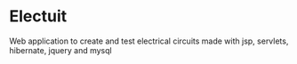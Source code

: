 # Electuit
Web application to create and test electrical circuits made with jsp, servlets, hibernate, jquery and mysql
